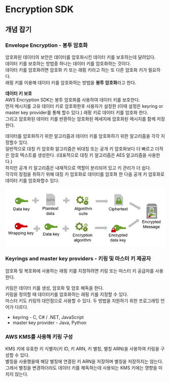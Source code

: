 # Encryption SDK

## 개념 잡기

### Envelope Encryption - 봉투 암호화

암호화된 데이터의 보안은 데이터를 암호화시킨 데이터 키를 보호하는데 달려있다.     
데이터 키를 보호하는 방법중 하나는 데이터 키를 암호화하는 것이다.       
데이터 키를 암호화려면 암호화 키 또는 래핑 키라고 하는 또 다른 암호화 키가 필요하다.       
래핑 키를 이용해 데이터 키를 암호화하는 방법을 **봉투 암호화**라고 한다.

**데이터 키 보호**        
AWS Encryption SDK는 봉투 암호화를 사용하여 데이터 키를 보호한다.       
먼저 메시지를 고유 데이터 키로 암호화한후 사용자가 설정한 (이때 설정은 keyring or master key provider를 통해 할수 있다.) 래핑 키로 데이터 키를 암호화 한다.        
그리고 암호화된 데이터 키를 반환하는 암호화된 메세지에 암호화된 메시지를 함께 저장한다.

데이터를 암호화하기 위한 알고리즘과 데이터 키를 암호화하기 위한 알고리즘을 각각 지정할수 있다.       
일반적으로 대칭 키 암호화 알고리즘은 비대칭 또는 공개 키 암호화보다 더 빠르고 더작은 암호 텍스트를 생성한다. (대표적으로 대칭 키 알고리즘은 AES 알고리즘을 사용한다.)       
하지만 공개 키 알고리즘은 내재적으로 역할이 분리되어 있고 키 관리가 더 쉽다.         
각각의 장점을 취하기 위해 대칭 키 암호화로 데이터를 암호화 한 다음 공개 키 암호화로 데이터 키를 암호화할수 있다.
<center><img src="envelope-encryption-70.png"></center>

### Keyrings and master key providers - 키링 및 마스터 키 제공자

암호화 및 복호화에 사용하는 래핑 키를 지정하려면 키링 또는 마스터 키 공급자를 사용한다.

키링은 데이터 키를 생성, 암호화 및 암호 해독을 한다.     
키링을 정의할 때 데이터키를 암호화하는 래핑 키를 지정할 수 있다.       
마스터 키도 키링의 대안점으로 사용할 수 있다.
두 방법을 지원하기 위한 프로그래밍 언어가 다르다.

- keyring - C, C# / .NET, JavaScript
- master key provider - Java, Python

### AWS KMS를 사용해 키링 구성

KMS 키에 유효한 키 식별자(키 ID, 키 ARN, 키 별칭, 별칭 ARN)을 사용하여 키링을 구성할 수 있다.      
별칭을 사용했을때 해당 별칭에 연결된 키 ARN을 저장하며 별칭을 저장하지는 않는다.      
그래서 별칭을 변경하더라도 데이터 키를 해독하는데 사용되는 KMS 키에는 영향을 미치지 않는다.   



